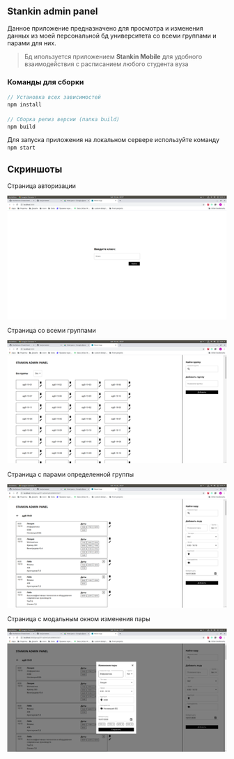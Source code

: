 ## Stankin admin panel

Данное приложение предназначено для просмотра и изменения данных из моей персональной бд университета со всеми группами и парами для них. 

> Бд ипользуется приложением **Stankin Mobile** для удобного взаимодействия с расписанием любого студента вуза

### Команды для сборки

```javascript
// Установка всех зависимостей
npm install

// Сборка релиз версии (папка build)
npm build
```

Для запуска приложения на локальном сервере используйте команду `npm start`

## Скриншоты

Страница авторизации

![](screenshots/auth.png)

Страница со всеми группами

![](screenshots/groups.png)

Страница с парами определенной группы

![](screenshots/lessons.png)

Страница с модальным окном изменения пары

![](screenshots/edit_lesson.png)